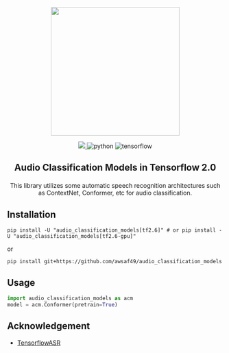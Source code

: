 <div align=center><img src="https://user-images.githubusercontent.com/36858976/175043546-a32a0c92-3797-4a4f-a87b-ec8d046dba7f.png" width=300></div>
<p align="center">
<a href="https://github.com/TensorSpeech/TensorFlowASR/blob/main/LICENSE">
  <img src="https://img.shields.io/badge/License-MIT-yellow.svg">
</a>
<img alt="python" src="https://img.shields.io/badge/python-%3E%3D3.6-blue?logo=python">
<img alt="tensorflow" src="https://img.shields.io/badge/tensorflow-%3E%3D2.5.1-orange?logo=tensorflow">
<h2 align="center">
<p>Audio Classification Models in Tensorflow 2.0</p>
</h2>
</p>
<p align="center">
This library utilizes some automatic speech recognition architectures such as ContextNet, Conformer, etc for audio classification.
</p>

  
## Installation
```shell
pip install -U "audio_classification_models[tf2.6]" # or pip install -U "audio_classification_models[tf2.6-gpu]"
```
or
```shell
pip install git+https://github.com/awsaf49/audio_classification_models
```

## Usage
```py
import audio_classification_models as acm
model = acm.Conformer(pretrain=True)
```

## Acknowledgement
* [TensorflowASR](https://github.com/TensorSpeech/TensorFlowASR)
